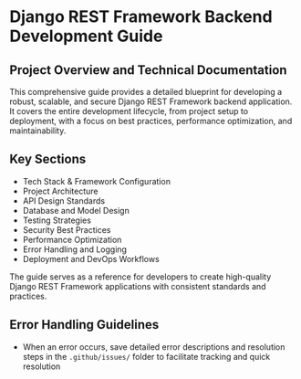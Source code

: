 # Django REST Framework Backend Development Guide

## Project Overview and Technical Documentation

This comprehensive guide provides a detailed blueprint for developing a robust, scalable, and secure Django REST Framework backend application. It covers the entire development lifecycle, from project setup to deployment, with a focus on best practices, performance optimization, and maintainability.

## Key Sections
- Tech Stack & Framework Configuration
- Project Architecture
- API Design Standards
- Database and Model Design
- Testing Strategies
- Security Best Practices
- Performance Optimization
- Error Handling and Logging
- Deployment and DevOps Workflows

The guide serves as a reference for developers to create high-quality Django REST Framework applications with consistent standards and practices.

## Error Handling Guidelines
- When an error occurs, save detailed error descriptions and resolution steps in the `.github/issues/` folder to facilitate tracking and quick resolution
